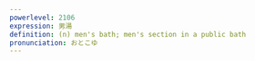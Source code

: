 ```yaml
---
powerlevel: 2106
expression: 男湯
definition: (n) men's bath; men's section in a public bath
pronunciation: おとこゆ
---
```

